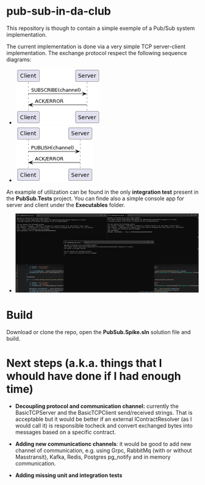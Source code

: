# pub-sub-in-da-club

This repository is though to contain a simple exemple of a Pub/Sub system implementation.

The current implementation is done via a very simple TCP server-client implementation.
The exchange protocol respect the following sequence diagrams:
* ![Subscribe messages exchange](/subscribe.png "Subscribe exchange")
* ![Publish messages exchange](/publish.png "Publish exchange")

An example of utilization can be found in the only **integration test** present in the **PubSub.Tests** project.
You can finde also a simple console app for server and client under the **Executables** folder.
* ![Publish messages exchanege](/programExample.png "Publish exchange")

# Build
Download or clone the repo, open the **PubSub.Spike.sln** solution file and build.

# Next steps (a.k.a. things that I whould have done if I had enough time) 
* **Decoupling protocol and communication channel:** currently the BasicTCPServer and the BasicTCPClient send/received strings. That is acceptable but it would be better if an external IContractResolver (as I would call it) is responsible tocheck and convert exchanged bytes into messages based on a specific contract. 

* **Adding new communicationc channels**: it would be good to add new channel of communication, e.g. using Grpc, RabbitMq (with or without Masstransit), Kafka, Redis, Postgres pg_notify and in memory communication.
  
*  **Adding missing unit and integration tests**